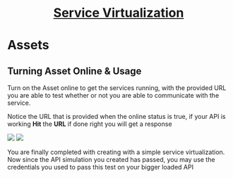 <h1 style="text-align: center; text-decoration:underline; font-weight: bold;">Service Virtualization</h1>

# Assets

## Turning Asset Online & Usage<!-- {docsify-ignore} --> 
Turn on the Asset online to get the services running, with the provided URL you are able to test whether or not you are able to communicate with the service. 

Notice the URL that is provided when the online status is true, if your API is working **Hit** the **URL** if done right you will get a response

<img src="https://dmdug58z0ycm2.cloudfront.net/production/pub-site/images/_serviceImgs/Aspose.Words.3902605c-4b30-4b77-afc9-c9fa959b2fd5.008.png">

<img src="https://dmdug58z0ycm2.cloudfront.net/production/pub-site/images/_serviceImgs/Aspose.Words.3902605c-4b30-4b77-afc9-c9fa959b2fd5.009.png">

You are finally completed with creating with a simple service virtualization. Now since the API simulation you created has passed, you may use the credentials you used to pass this test on your bigger loaded API